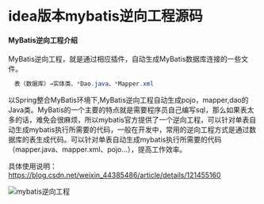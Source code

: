 # idea版本mybatis逆向工程源码

#### MyBatis逆向工程介绍
MyBatis逆向工程，就是通过相应插件，自动生成MyBatis数据库连接的一些文件。

```java
　表（数据库）→实体类、*Dao.java、*Mapper.xml
```
 以Spring整合MyBatis环境下,MyBatis逆向工程自动生成pojo，mapper,dao的Java类。MyBatis的一个主要的特点就是需要程序员自己编写sql，那么如果表太多的话，难免会很麻烦，所以mybatis官方提供了一个逆向工程，可以针对单表自动生成mybatis执行所需要的代码，一般在开发中，常用的逆向工程方式是通过数据库的表生成代码。可以针对单表自动生成mybatis执行所需要的代码（mapper.java、mapper.xml、pojo…），提高工作效率。

具体使用说明：https://blog.csdn.net/weixin_44385486/article/details/121455160

![mybatis逆向工程](https://images.gitee.com/uploads/images/2021/1121/153926_ffac8c42_9131808.jpeg "mybatis逆向工程.jpg")





